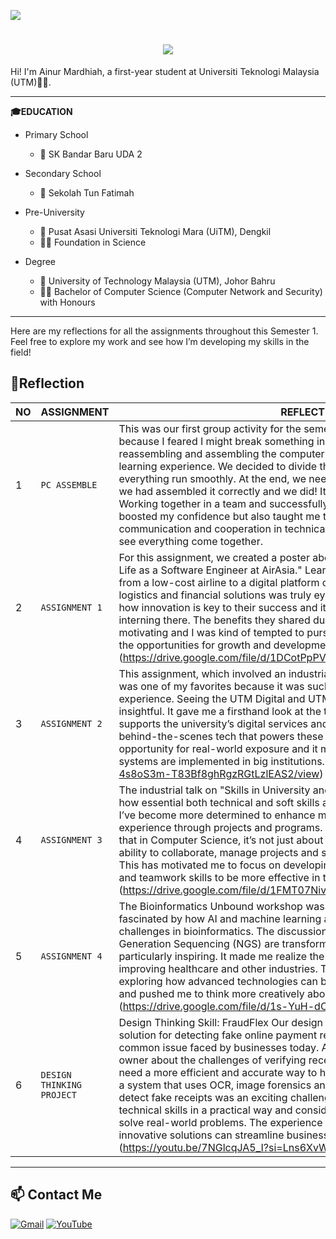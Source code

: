 ![](https://komarev.com/ghpvc/?username=aainurvc&color=green&label=VISITORS)
<h1 align="center">
  <img src="https://readme-typing-svg.herokuapp.com?font=Roboto&size=35&pause=1000&color=9CBA7F&center=true&vCenter=true&width=1100&lines=✮+⋆+˚｡𖦹+⋆｡°✩+Welcome+to+Ainur+Mardhiah%27s+E-portfolio+✮+⋆+˚｡𖦹+⋆｡°✩" />
</h1>

Hi! I'm Ainur Mardhiah, a first-year student at Universiti Teknologi Malaysia (UTM)👩‍💻.
***

**🎓EDUCATION**
* Primary School
  - 📍 SK Bandar Baru UDA 2
    
* Secondary School
  - 📍 Sekolah Tun Fatimah
    
* Pre-University
  - 📍 Pusat Asasi Universiti Teknologi Mara (UiTM), Dengkil
  - 👩‍⚕️ Foundation in Science

* Degree
  - 📍 University of Technology Malaysia (UTM), Johor Bahru
  - 👩‍💻 Bachelor of Computer Science (Computer Network and Security) with Honours

 ***   

Here are my reflections for all the assignments throughout this Semester 1. Feel free to explore my work and see how I’m developing my skills in the field!
## 📑Reflection
|         NO       | ASSIGNMENT                         |REFLECTION                         |
|----------------|-------------------------------|-----------------------------|
|1|`PC ASSEMBLE`            |This was our first group activity for the semester and I was a bit nervous at first because I feared I might break something inside the CPU. However, the task of reassembling and assembling the computer components turned out to be a great learning experience. We decided to divide the tasks evenly, which helped everything run smoothly. At the end, we needed to turn the CPU on to make sure we had assembled it correctly and we did! It was such a rewarding moment. Working together in a team and successfully completing the assembly not only boosted my confidence but also taught me the importance of clear communication and cooperation in technical tasks. It was interesting and fun to see everything come together.    |
|2|`ASSIGNMENT 1`            |For this assignment, we created a poster about the industrial talk on "A Day in My Life as a Software Engineer at AirAsia." Learning how AirAsia has transformed from a low-cost airline to a digital platform offering services like e-commerce, logistics and financial solutions was truly eye-opening. The talk made me realize how innovation is key to their success and it got me excited about the idea of interning there. The benefits they shared during the talk were incredibly motivating and I was kind of tempted to pursue an internship with them to explore the opportunities for growth and development in the tech field.(https://drive.google.com/file/d/1DCotPpPV1RhHZTYrY81guPuFa2WGE3Nv/edit)            |
|3|`ASSIGNMENT 2`|This assignment, which involved an industrial visit to the UTM Digital Building, was one of my favorites because it was such an interactive and hands-on experience. Seeing the UTM Digital and UTMwifi systems in action was super insightful. It gave me a firsthand look at the technology infrastructure that supports the university’s digital services and it really sparked my interest in the behind-the-scenes tech that powers these systems. The visit was a great opportunity for real-world exposure and it made me appreciate how digital systems are implemented in big institutions.(https://drive.google.com/file/d/16e-4s8oS3m-T83Bf8ghRgzRGtLzlEAS2/view)|
|4|`ASSIGNMENT 3`            |The industrial talk on "Skills in University and Industry" was a great reminder of how essential both technical and soft skills are in the tech industry. From the talk, I’ve become more determined to enhance my soft skills and gain more practical experience through projects and programs. The discussion also made me realize that in Computer Science, it’s not just about technical knowledge but also the ability to collaborate, manage projects and stay engaged in continuous learning. This has motivated me to focus on developing my programming, problem-solving and teamwork skills to be more effective in the tech field.(https://drive.google.com/file/d/1FMT07NivcCbTrPqfNlBShksVBV3iKad5/view)            |
|5 |`ASSIGNMENT 4`            |The Bioinformatics Unbound workshop was an insightful experience. I was fascinated by how AI and machine learning are being used to address complex challenges in bioinformatics. The discussion on how technologies like Next-Generation Sequencing (NGS) are transforming fields such as medicine was particularly inspiring. It made me realize the potential of these innovations in improving healthcare and other industries. The workshop sparked my interest in exploring how advanced technologies can be used to solve real-world problems and pushed me to think more creatively about the impact of emerging tech.(https://drive.google.com/file/d/1s-YuH-dCx0XOfZMeQsE_0z9_eqXaz1Rc/view)            |
|6|`DESIGN THINKING PROJECT`|Design Thinking Skill: FraudFlex	Our design thinking project focused on creating a solution for detecting fake online payment receipts, which directly addressed a common issue faced by businesses today. After speaking with a mini market owner about the challenges of verifying receipts, it became clear that businesses need a more efficient and accurate way to handle fraudulent payments. Designing a system that uses OCR, image forensics and machine learning to automatically detect fake receipts was an exciting challenge. This project allowed me to apply technical skills in a practical way and consider how technology can be used to solve real-world problems. The experience deepened my understanding of how innovative solutions can streamline business operations and improve security. (https://youtu.be/7NGlcqJA5_I?si=Lns6XvWz00rQOCM9) |

***

## 📫 Contact Me
[![Gmail](https://img.shields.io/badge/Gmail-%23D14836.svg?logo=gmail&logoColor=white)](https://mail.google.com/mail/?view=cm&fs=1&to=ainurm4rdhh@gmail.com&su=Hello%20from%20GitHub)
[![YouTube](https://img.shields.io/badge/YouTube-%23FF0000.svg?logo=YouTube&logoColor=white)](https://youtube.com/@soheemom)





